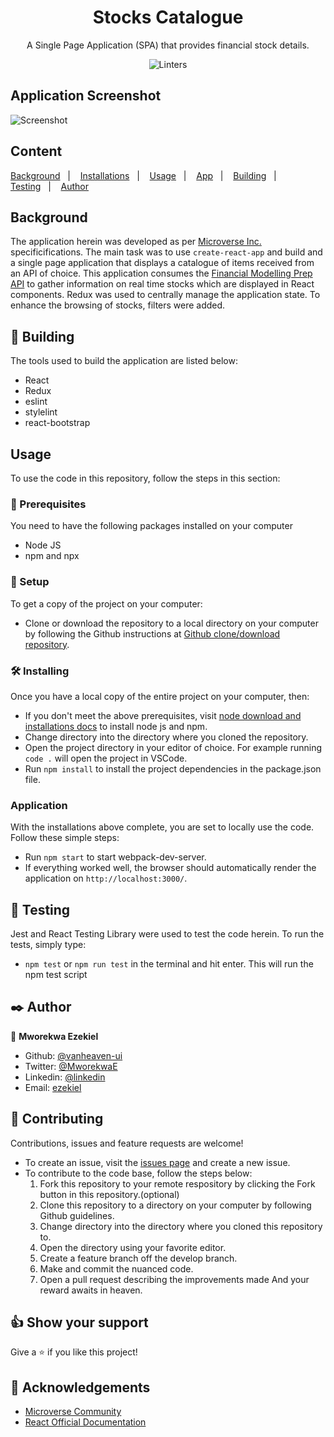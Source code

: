 <div align="center">

# Stocks Catalogue

A Single Page Application (SPA) that provides financial stock details.

![Linters](https://img.shields.io/badge/%E2%9C%94%EF%B8%8FLinting-Yes-ff69b4)

</div>

## Application Screenshot

![Screenshot](screenshot/screenshot.gif)

## Content

<a text-align="center" href="#about">Background</a>&nbsp;&nbsp;&nbsp;|&nbsp;&nbsp;&nbsp;
<a href="#ins">Installations</a>&nbsp;&nbsp;&nbsp;|&nbsp;&nbsp;&nbsp;
<a href="#usage">Usage</a>&nbsp;&nbsp;&nbsp;|&nbsp;&nbsp;&nbsp;
<a href="#app">App</a>&nbsp;&nbsp;&nbsp;|&nbsp;&nbsp;&nbsp;
<a href="#with">Building</a>&nbsp;&nbsp;&nbsp;|&nbsp;&nbsp;&nbsp;
<a href="#tests">Testing</a>&nbsp;&nbsp;&nbsp;|&nbsp;&nbsp;&nbsp;
<a href="#author">Author</a>

## Background <a name = "about"></a>

The application herein was developed as per [Microverse Inc.](https://www.microverse.org/) specificifications. The main task was to use `create-react-app` and build and a single page application that displays a catalogue of items received from an API of choice. This application consumes the [Financial Modelling Prep API](https://financialmodelingprep.com/developer/docs/) to gather information on real time stocks which are displayed in React components. Redux was used to centrally manage the application state. To enhance the browsing of stocks, filters were added. 

## 🔧 Building<a name = "with"></a>

The tools used to build the application are listed below:

- React
- Redux
- eslint
- stylelint
- react-bootstrap

## Usage <a name = "usage"></a>

To use the code in this repository, follow the steps in this section:

### 🔨 Prerequisites

You need to have the following packages installed on your computer

- Node JS
- npm and npx

### 🔨 Setup

To get a copy of the project on your computer:

- Clone or download the repository to a local directory on your computer by following the Github instructions at [Github clone/download repository](https://docs.github.com/en/enterprise/2.13/user/articles/cloning-a-repository).

### 🛠 Installing <a name = "ins"></a>

Once you have a local copy of the entire project on your computer, then:

- If you don't meet the above prerequisites, visit [node download and installations docs](https://docs.npmjs.com/downloading-and-installing-node-js-and-npm) to install node js and npm.
- Change directory into the directory where you cloned the repository.
- Open the project directory in your editor of choice. For example running `code .` will open the project in VSCode.
- Run `npm install` to install the project dependencies in the package.json file.

### Application <a name = "app"></a>

With the installations above complete, you are set to locally use the code. Follow these simple steps:

- Run `npm start` to start webpack-dev-server.
- If everything worked well, the browser should automatically render the application on `http://localhost:3000/`.

## 🧪 Testing <a name= "tests"></a>

Jest and React Testing Library were used to test the code herein.
To run the tests, simply type:
- `npm test` or `npm run test` in the terminal and hit enter. This will run the npm test script

## ✒️ Author <a name = "author"></a>

👤 **Mworekwa Ezekiel**

- Github: [@vanheaven-ui](https://github.com/vanheaven-ui)
- Twitter: [@MworekwaE](https://twitter.com/MworekwaE)
- Linkedin: [@linkedin](https://www.linkedin.com/in/vanheaven/)
- Email: [ezekiel](mailto:vanheaven6@gmail.com)

## 🤝 Contributing

Contributions, issues and feature requests are welcome!

- To create an issue, visit the [issues page](https://github.com/vanheaven-ui/React-calc/issues) and create a new issue.
- To contribute to the code base, follow the steps below:
  1. Fork this repository to your remote respository by clicking the Fork button in this repository.(optional)
  2. Clone this repository to a directory on your computer by following Github guidelines.
  3. Change directory into the directory where you cloned this repository to.
  4. Open the directory using your favorite editor.
  5. Create a feature branch off the develop branch.
  6. Make and commit the nuanced code.
  7. Open a pull request describing the improvements made
     And your reward awaits in heaven.

## 👍 Show your support

Give a ⭐️ if you like this project!

## :clap: Acknowledgements

- [Microverse Community](https://www.microverse.org/) <br />
- [React Official Documentation](https://reactjs.org/)
